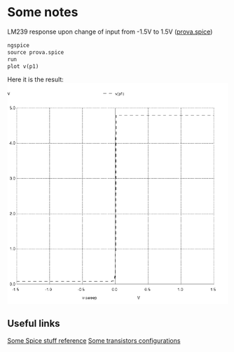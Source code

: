 Some notes
==========

LM239 response upon change of input from -1.5V to 1.5V ([prova.spice](https://raw.githubusercontent.com/fcracker79/robopergolesi/master/spice/prova.spice))
```
ngspice
source prova.spice
run
plot v(p1)
```

Here it is the result:
![prova.spice](https://github.com/fcracker79/robopergolesi/raw/master/spice/img/prova.png)

Useful links
------------
[Some Spice stuff reference](http://bwrcs.eecs.berkeley.edu/Classes/IcBook/SPICE/UserGuide/elements_fr.html)
[Some transistors configurations](http://sentex.ca/~mec1995/tutorial/xtor/xtor2/xtor2.html)
